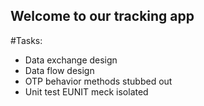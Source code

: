 ## Welcome to our tracking app

#Tasks:

* Data exchange design
* Data flow design
* OTP behavior methods stubbed out
* Unit test EUNIT meck isolated
